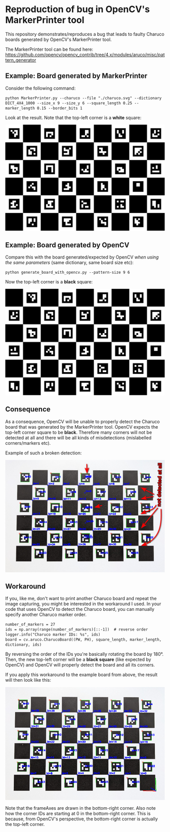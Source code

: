 # Reproduction of bug in OpenCV's MarkerPrinter tool

This repository demonstrates/reproduces a bug that leads to faulty Charuco boards
generated by OpenCV's MarkerPrinter tool.

The MarkerPrinter tool can be found here:
https://github.com/opencv/opencv_contrib/tree/4.x/modules/aruco/misc/pattern_generator

## Example: Board generated by MarkerPrinter

Consider the following command:

    python MarkerPrinter.py --charuco --file "./charuco.svg" --dictionary DICT_4X4_1000 --size_x 9 --size_y 6 --square_length 0.25 --marker_length 0.15 --border_bits 1

Look at the result. Note that the top-left corner is a **white** square:

![Image of a 9x6 Charuco board generated by MarkerPrinter](board_generated_by_MarkerPrinter_tool.svg)

## Example: Board generated by OpenCV

Compare this with the board generated/expected by OpenCV *when using the same parameters* (same dictionary, same board size etc):

    python generate_board_with_opencv.py --pattern-size 9 6

Now the top-left corner is a **black** square:

![Image of a 9x6 Charuco board generated by OpenCV](board_generated_by_opencv.png)

## Consequence

As a consequence, OpenCV will be unable to properly detect the Charuco board that was generated by the MarkerPrinter tool. OpenCV expects the top-left
corner square to be **black**. Therefore many corners will not be detected at all and there will be all kinds of misdetections (mislabelled corners/markers etc).

Example of such a broken detection:

![Example image of a faulty Charuco board detection](wrong_detection_example.png)

## Workaround

If you, like me, don't want to print another Charuco board and repeat the image capturing, you might be interested in the workaround
I used. In your code that uses OpenCV to detect the Charuco board, you can manually specify another Charuco marker order.

    number_of_markers = 27
    ids = np.array(range(number_of_markers)[::-1])  # reverse order
    logger.info("Charuco marker IDs: %s", ids)
    board = cv.aruco.CharucoBoard((PW, PH), square_length, marker_length, dictionary, ids)

By reversing the order of the IDs you're basically rotating the board by 180°. Then, the new top-left corner will be a **black square**
(like expected by OpenCV) and OpenCV will properly detect the board and all its corners.

If you apply this workaround to the example board from above, the result will then look like this:

![Example image of a Charuco board detection fixed by the workaround](fixed_detection_example.png)

Note that the frameAxes are drawn in the bottom-right corner. Also note how
the corner IDs are starting at 0 in the bottom-right corner. This is because, from OpenCV's perspective, the bottom-right corner
is actually the top-left corner.
